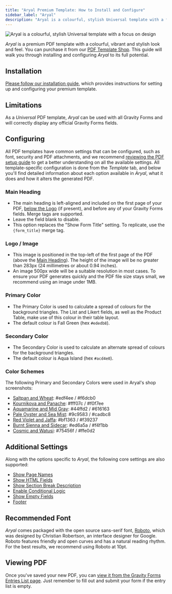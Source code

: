 ```yaml
---
title: "Aryal Premium Template: How to Install and Configure"
sidebar_label: "Aryal"
description: "Aryal is a colourful, stylish Universal template with a focus on design. It's a great fit for businesses with a creative focus."
---
```


![Aryal is a colourful, stylish Universal template with a focus on design](https://resources.gravitypdf.com/uploads/edd/2018/10/aryal-standard.png)

*Aryal* is a premium PDF template with a colourful, vibrant and stylish look and feel. You can purchase it from our [PDF Template Shop](https://gravitypdf.com/shop/aryal/). This guide will walk you through installing and configuring *Aryal* to its full potential.

## Installation

[Please follow our installation guide](shop-installing-upgrading-premium-templates.md), which provides instructions for setting up and configuring your premium template.

## Limitations

As a *Universal* PDF template, *Aryal* can be used with all Gravity Forms and will correctly display any official Gravity Forms fields.

## Configuring

All PDF templates have common settings that can be configured, such as font, security and PDF attachments, and we recommend [reviewing the PDF setup guide](user-setup-pdf.md) to get a better understanding on all the available settings. All template-specific configuration is done from the *Template* tab, and below you'll find detailed information about each option available in *Aryal*, what it does and how it alters the generated PDF.

### Main Heading
* The main heading is left-aligned and included on the first page of your PDF, [below the Logo](#logo--image) (if present), and before any of your Gravity Forms fields. Merge tags are supported.
* Leave the field blank to disable.
* This option replaces the "Show Form Title" setting. To replicate, use the `{form_title}` merge tag.

### Logo / Image
* This image is positioned in the top-left of the first page of the PDF (above the [Main Heading](#main-heading)). The height of the image will be no greater than 283px (24 millimetres or about 0.94 inches).
* An image 500px wide will be a suitable resolution in most cases. To ensure your PDF generates quickly and the PDF file size stays small, we recommend using an image under 1MB.

### Primary Color
* The Primary Color is used to calculate a spread of colours for the background triangles. The List and Likert fields, as well as the Product Table, make use of this colour in their table layout.
* The default colour is Fall Green (hex `#ededb8`).

### Secondary Color
* The Secondary Color is used to calculate an alternate spread of colours for the background triangles.
* The default colour is
Aqua Island (hex `#acd4e0`).

### Color Schemes
The following Primary and Secondary Colors were used in Aryal's shop screenshots:
   
 * [Saltpan and Wheat](https://resources.gravitypdf.com/uploads/edd/2018/10/aryal-steel-orange.png): #edf4ee / #f6dcb0
 * [Kournikova and Panache](https://resources.gravitypdf.com/uploads/edd/2018/10/aryal-honey-steel.png): #fff07c / #f0f7ee
 * [Aquamarine and Mid Gray](https://resources.gravitypdf.com/uploads/edd/2018/10/aryal-cyan-gun-metal.png): #44ffd2 / #616163
 * [Pale Oyster and Sea Mist](https://resources.gravitypdf.com/uploads/edd/2018/10/aryal-brown-light-green.png): #9c9583 / #cadbc8
 * [Red Violet and Jaffa](https://resources.gravitypdf.com/uploads/edd/2018/10/aryal-pink-orange.png): #bf1363 / #f39237
 * [Burnt Sienna and Sidecar](https://resources.gravitypdf.com/uploads/edd/2018/10/aryal-red-yellow.png): #ed6a5a / #f4f1bb
 * [Cosmic and Watusi](https://resources.gravitypdf.com/uploads/edd/2018/10/aryal-purple-pink.png): #75456f / #ffe0d2

## Additional Settings

Along with the options specific to *Aryal*, the following core settings are also supported:

-   [Show Page Names](user-setup-pdf.md#show-page-names)
-   [Show HTML Fields](user-setup-pdf.md#show-html-fields)
-   [Show Section Break Description](user-setup-pdf.md#show-section-break-description)
-   [Enable Conditional Logic](user-setup-pdf.md#enable-conditional-logic)
-   [Show Empty Fields](user-setup-pdf.md#show-empty-fields)
-   [Footer](user-setup-pdf.md#footer)

## Recommended Font

*Aryal* comes packaged with the open source sans-serif font, [Roboto](https://fonts.google.com/specimen/Roboto), which was designed by Christian Robertson, an interface designer for Google. Roboto features friendly and open curves and has a natural reading rhythm. For the best results, we recommend using Roboto at 10pt.

## Viewing PDF

Once you've saved your new PDF, you can [view it from the Gravity Forms Entries List page](user-viewing-pdfs.md). Just remember to fill out and submit your form if the entry list is empty.
